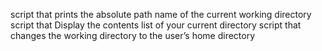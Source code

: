 script that prints the absolute path name of the current working directory
script that Display the contents list of your current directory
script that changes the working directory to the user’s home directory
